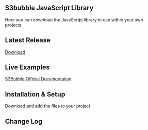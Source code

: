 ## S3bubble JavaScript Library

Here you can download the JavaScript library to use within your own projects

## Latest Release

[Download](https://github.com/s3bubble/Streamium-Netflix-Theme/releases)

## Live Examples

[S3Bubble Official Documentation](https://s3bubble.com/documentation)

## Installation & Setup

Download and add the files to your project

## Change Log
